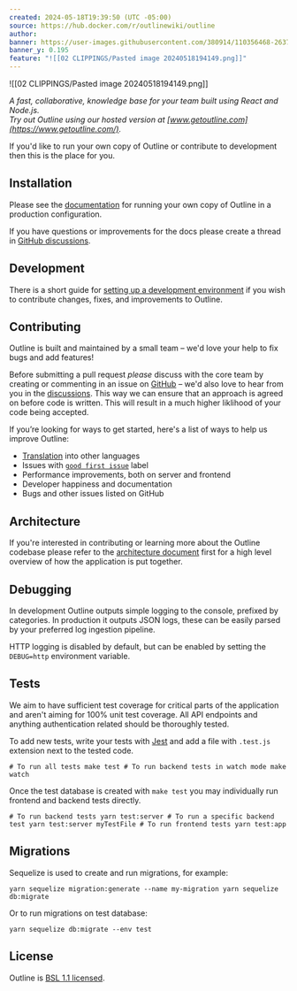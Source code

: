 ```yaml
---
created: 2024-05-18T19:39:50 (UTC -05:00)
source: https://hub.docker.com/r/outlinewiki/outline
author: 
banner: https://user-images.githubusercontent.com/380914/110356468-26374600-7fef-11eb-9f6a-f2cc2c8c6590.png
banner_y: 0.195
feature: "![[02 CLIPPINGS/Pasted image 20240518194149.png]]"
---
```



![[02 CLIPPINGS/Pasted image 20240518194149.png]]

*A fast, collaborative, knowledge base for your team built using React and Node.js.  
Try out Outline using our hosted version at [www.getoutline.com](https://www.getoutline.com/).*  

If you'd like to run your own copy of Outline or contribute to development then this is the place for you.

## Installation

Please see the [documentation](https://app.getoutline.com/share/770a97da-13e5-401e-9f8a-37949c19f97e/) for running your own copy of Outline in a production configuration.

If you have questions or improvements for the docs please create a thread in [GitHub discussions](https://github.com/outline/outline/discussions).

## Development

There is a short guide for [setting up a development environment](https://app.getoutline.com/share/770a97da-13e5-401e-9f8a-37949c19f97e/doc/local-development-5hEhFRXow7) if you wish to contribute changes, fixes, and improvements to Outline.

## Contributing

Outline is built and maintained by a small team – we'd love your help to fix bugs and add features!

Before submitting a pull request *please* discuss with the core team by creating or commenting in an issue on [GitHub](https://www.github.com/outline/outline/issues) – we'd also love to hear from you in the [discussions](https://www.github.com/outline/outline/discussions). This way we can ensure that an approach is agreed on before code is written. This will result in a much higher liklihood of your code being accepted.

If you’re looking for ways to get started, here's a list of ways to help us improve Outline:

-   [Translation](https://hub.docker.com/r/outlinewiki/docs/TRANSLATION.md) into other languages
-   Issues with [`good first issue`](https://github.com/outline/outline/labels/good%20first%20issue) label
-   Performance improvements, both on server and frontend
-   Developer happiness and documentation
-   Bugs and other issues listed on GitHub

## Architecture

If you're interested in contributing or learning more about the Outline codebase please refer to the [architecture document](https://hub.docker.com/r/outlinewiki/docs/ARCHITECTURE.md) first for a high level overview of how the application is put together.

## Debugging

In development Outline outputs simple logging to the console, prefixed by categories. In production it outputs JSON logs, these can be easily parsed by your preferred log ingestion pipeline.

HTTP logging is disabled by default, but can be enabled by setting the `DEBUG=http` environment variable.

## Tests

We aim to have sufficient test coverage for critical parts of the application and aren't aiming for 100% unit test coverage. All API endpoints and anything authentication related should be thoroughly tested.

To add new tests, write your tests with [Jest](https://facebook.github.io/jest/) and add a file with `.test.js` extension next to the tested code.

```shell
# To run all tests make test # To run backend tests in watch mode make watch
```

Once the test database is created with `make test` you may individually run frontend and backend tests directly.

```shell
# To run backend tests yarn test:server # To run a specific backend test yarn test:server myTestFile # To run frontend tests yarn test:app
```

## Migrations

Sequelize is used to create and run migrations, for example:

```shell
yarn sequelize migration:generate --name my-migration yarn sequelize db:migrate
```

Or to run migrations on test database:

```shell
yarn sequelize db:migrate --env test
```

## License

Outline is [BSL 1.1 licensed](https://hub.docker.com/r/outlinewiki/LICENSE).
> 